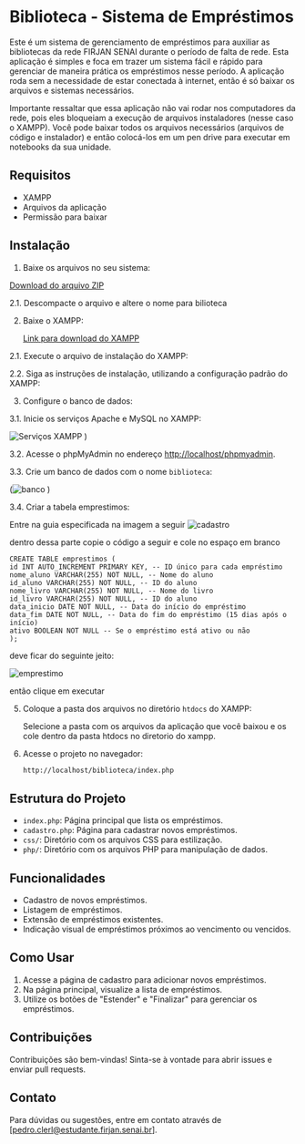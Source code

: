 # Biblioteca - Sistema de Empréstimos

Este é um sistema de gerenciamento de empréstimos para auxiliar as bibliotecas da rede FIRJAN SENAI durante o período de falta de rede. Esta aplicação é simples e foca em trazer um sistema fácil e rápido para gerenciar de maneira prática os empréstimos nesse período. A aplicação roda sem a necessidade de estar conectada à internet, então é só baixar os arquivos e sistemas necessários.

Importante ressaltar que essa aplicação não vai rodar nos computadores da rede, pois eles bloqueiam a execução de arquivos instaladores (nesse caso o XAMPP). Você pode baixar todos os arquivos necessários (arquivos de código e instalador) e então colocá-los em um pen drive para executar em notebooks da sua unidade.

## Requisitos

- XAMPP
- Arquivos da aplicação
- Permissão para baixar

## Instalação

1. Baixe os arquivos no seu sistema:

[Download do arquivo ZIP](https://github.com/P-Cler/Biblioteca/archive/refs/tags/1.0.zip)

2.1. Descompacte o arquivo e altere o nome para bilioteca

2. Baixe o XAMPP:

    [Link para download do XAMPP](https://www.apachefriends.org/index.html)

2.1. Execute o arquivo de instalação do XAMPP:

2.2. Siga as instruções de instalação, utilizando a configuração padrão do XAMPP:

3. Configure o banco de dados:

3.1. Inicie os serviços Apache e MySQL no XAMPP:

![Serviços XAMPP](https://github.com/P-Cler/Biblioteca/assets/156240431/da1985aa-debb-4a03-a548-2dfe317bb29e)
)

3.2. Acesse o phpMyAdmin no endereço [http://localhost/phpmyadmin](http://localhost/phpmyadmin).

3.3. Crie um banco de dados com o nome `biblioteca`:

(![banco](https://github.com/P-Cler/Biblioteca/assets/156240431/a4cc5055-3f92-41f7-ad05-6d3d576d0ada)
)


3.4. Criar a tabela emprestimos:


Entre na guia especificada na imagem a seguir
![cadastro](https://github.com/P-Cler/Biblioteca/assets/156240431/4348427c-6c21-492a-89e1-5346a5ab4be6)

dentro dessa parte copie o código a seguir e cole no espaço em branco

    CREATE TABLE emprestimos (
    id INT AUTO_INCREMENT PRIMARY KEY, -- ID único para cada empréstimo
    nome_aluno VARCHAR(255) NOT NULL, -- Nome do aluno
    id_aluno VARCHAR(255) NOT NULL, -- ID do aluno
    nome_livro VARCHAR(255) NOT NULL, -- Nome do livro
	id_livro VARCHAR(255) NOT NULL, -- ID do aluno
    data_inicio DATE NOT NULL, -- Data do início do empréstimo
    data_fim DATE NOT NULL, -- Data do fim do empréstimo (15 dias após o início)
    ativo BOOLEAN NOT NULL -- Se o empréstimo está ativo ou não
    );


  deve ficar do seguinte jeito:

![emprestimo](https://github.com/P-Cler/Biblioteca/assets/156240431/96631793-c566-49d4-b2ac-5c267c5407b0)

então clique em executar

5. Coloque a pasta dos arquivos no diretório `htdocs` do XAMPP:

    Selecione a pasta com os arquivos da aplicação que você baixou e os cole dentro da pasta htdocs no diretorio do xampp.

6. Acesse o projeto no navegador:

    ```sh
    http://localhost/biblioteca/index.php
    ```

## Estrutura do Projeto

- `index.php`: Página principal que lista os empréstimos.
- `cadastro.php`: Página para cadastrar novos empréstimos.
- `css/`: Diretório com os arquivos CSS para estilização.
- `php/`: Diretório com os arquivos PHP para manipulação de dados.

## Funcionalidades

- Cadastro de novos empréstimos.
- Listagem de empréstimos.
- Extensão de empréstimos existentes.
- Indicação visual de empréstimos próximos ao vencimento ou vencidos.

## Como Usar

1. Acesse a página de cadastro para adicionar novos empréstimos.
2. Na página principal, visualize a lista de empréstimos.
3. Utilize os botões de "Estender" e "Finalizar" para gerenciar os empréstimos.

## Contribuições

Contribuições são bem-vindas! Sinta-se à vontade para abrir issues e enviar pull requests.

## Contato

Para dúvidas ou sugestões, entre em contato através de [pedro.clerl@estudante.firjan.senai.br].
